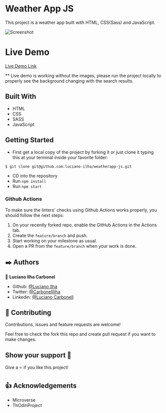 # Weather App JS

This project is a weather app built with HTML, CSS(Sass) and JavaScript.

![Screenshot](assets/weatherappscshot.png)


# Live Demo #

[Live Demo Link](https://rawcdn.githack.com/luciano-ilha/weatherapp-js/aee50c24396a2a97894dc6541847bb58963a5a60/dist/index.html)


** Live demo is working without the images, please run the project locally to properly see the background changing with the search results.


## Built With

- HTML
- CSS
- SASS
- JavaScript

## Getting Started

- First get a local copy of the project by forking it or just clone it typing this at your terminal inside your favorite folder:

```
$ git clone git@github.com:luciano-ilha/weatherapp-js.git
```

- CD into the repository
- Run `npm install`
- Run `npm start`

### Github Actions

To make sure the linters' checks using Github Actions works properly, you should follow the next steps:

1. On your recently forked repo, enable the GitHub Actions in the Actions tab.
2. Create the `feature/branch` and push.
3. Start working on your milestone as usual.
4. Open a PR from the `feature/branch` when your work is done.

## ✒️ Authors <a name = "author"></a>

👤 **Luciano Ilha Carbonel**

- Github: [@Luciano Ilha](https://github.com/luciano-ilha)
- Twitter: [@CarbonellIlha](https://twitter.com/CarbonellIlha)
- Linkedin: [@Luciano Carbonell](https://www.linkedin.com/in/luciano-carbonell/)

## 🤝 Contributing

Contributions, issues and feature requests are welcome!

Feel free to check the fork this repo and create pull request if you want to make changes.

## Show your support :muscle:

Give a ⭐️ if you like this project!

## :thumbsup: Acknowledgements

- Microverse
- ThOdinProject
